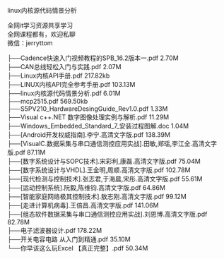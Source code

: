 linux内核源代码情景分析

全网it学习资源共享学习<br>全网课程都有，欢迎私聊<br>微信：jerryttom<br>

├──Cadence快速入门视频教程的SPB_16.2版本一.pdf 2.70M<br> ├──CAN总线轻松入门与实践.pdf 2.07M<br> ├──Linux内核API手册.pdf 217.82kb<br> ├──LINUX内核API完全参考手册.pdf 103.13M<br> ├──linux内核源代码情景分析.pdf 6.01M<br> ├──mcp2515.pdf 569.50kb<br> ├──S5PV210_HardwareDesingGuide_Rev1.0.pdf 1.33M<br> ├──Visual c++.NET 数字图像处理实例与解析.pdf 11.29M<br> ├──Windows_Embedded_Standard_7_安装过程图解.doc 1.04M<br> ├──[Android开发权威指南].李宁.高清文字版.pdf 138.39M<br> ├──[VisualC.数据采集与串口通信测控应用实战].田敏,郑瑶,李江全.高清文字版.pdf 87.11M<br> ├──[数字系统设计与SOPC技术].宋彩利,康磊.高清文字版.pdf 75.04M<br> ├──[数字系统设计与VHDL].王金明,周顺.高清文字版.pdf 102.78M<br> ├──[现代检测与控制技术].张志君,于海晨,宋彤.高清文字版.pdf 55.61M<br> ├──[运动控制系统].阮毅,陈维钧.高清文字版.pdf 64.86M<br> ├──[智能家庭网络极其控制技术].敖志刚.高清文字版.pdf 99.12M<br> ├──[走进计算机病毒].王倍昌.高清文字版.pdf 141.06M<br> ├──[组态软件数据采集与串口通信测控应用实战].刘恩博.高清文字版.pdf 82.78M<br> ├──电子滤波器设计.pdf 178.22M<br> ├──开关电容电路 从入门到精通.pdf 35.10M<br> └──你早该这么玩Excel 【真正完整】.pdf 50.34M